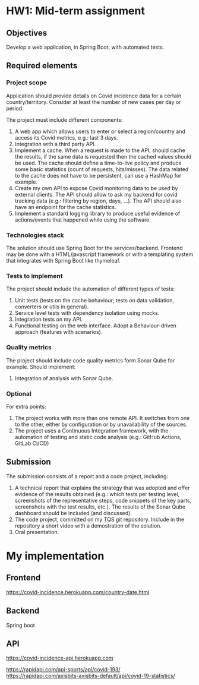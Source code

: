 # HW1: Mid-term assignment

## Objectives

Develop a web application, in Spring Boot, with automated tests.

## Required elements

### Project scope

Application should provide details on Covid incidence data for a certain country/territory. Consider at least the number of new cases per day or period.

The project must include different components:

1. A web app which allows users to enter or select a region/country and access its Covid metrics, e.g.: last 3 days.
2. Integration with a third party API.
3. Implement a cache. When a request is made to the API, should cache the results, if the same data is requested then the cached values should be used. The cache should define a time-to-live policy and produce some basic statistics (count of requests, hits/misses). The data related to the cache does not have to be persistent, can use a HashMap for example.
4. Create my own API to expose Covid monitoring data to be used by external clients. The API should allow to ask my backend for covid tracking data (e.g.: filtering by region, days, ...). The API should also have an endpoint for the cache statistics.
5. Implement a standard logging library to produce useful evidence of actions/events that happened while using the software.

### Technologies stack

The solution should use Spring Boot for the services/backend. Frontend may be done with a HTML/javascript framework or with a templating system that integrates with Spring Boot like thymeleaf.

### Tests to implement

The project should include the automation of different types of tests:

1. Unit tests (tests on the cache behaviour; tests on data validation, converters or utils in general).
2. Service level tests with dependency isolation using mocks.
3. Integration tests on my API.
4. Functional testing on the web interface. Adopt a Behaviour-driven approach (features with scenarios).

### Quality metrics

The project should include code quality metrics form Sonar Qube for example. Should implement:

1. Integration of analysis with Sonar Qube.

### Optional

For extra points:

1. The project works with more than one remote API. It switches from one to the other, either by configuration or by unavailability of the sources.
2. The project uses a Continuous Integration framework, with the automation of testing and static code analysis (e.g.: GitHub Actions, GitLab CI/CD)

## Submission

The submission consists of a report and a code project, including:

1. A technical report that explains the strategy that was adopted and offer evidence of the results obtained (e.g.: which tests per testing level, screenshots of the representative steps, code snippets of the key parts, screenshots with the test results, etc.). The results of the Sonar Qube dashboard should be included (and discussed).
2. The code project, committed on my TQS git repository. Include in the repository a short video with a demostration of the solution.
3. Oral presentation.


# My implementation

## Frontend

https://covid-incidence.herokuapp.com/country-date.html

## Backend

Spring boot

## API

https://covid-incidence-api.herokuapp.com

https://rapidapi.com/api-sports/api/covid-193/
https://rapidapi.com/axisbits-axisbits-default/api/covid-19-statistics/
